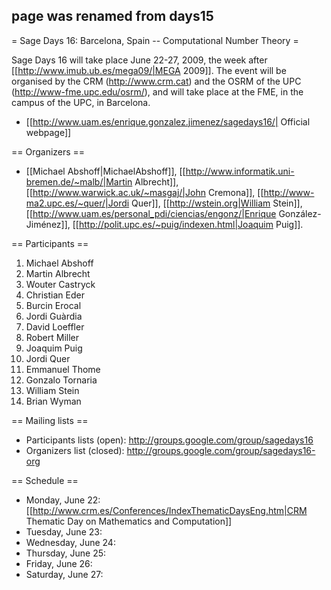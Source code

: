 ## page was renamed from days15
= Sage Days 16: Barcelona, Spain -- Computational Number Theory =

Sage Days 16 will take place June 22-27, 2009, the week after [[http://www.imub.ub.es/mega09/|MEGA 2009]]. The event will be organised by the CRM (http://www.crm.cat) and the OSRM of the UPC (http://www-fme.upc.edu/osrm/), and will take place at the FME, in the campus of the UPC, in Barcelona.


 * [[http://www.uam.es/enrique.gonzalez.jimenez/sagedays16/| Official webpage]]

== Organizers ==

 * [[Michael Abshoff|MichaelAbshoff]], [[http://www.informatik.uni-bremen.de/~malb/|Martin Albrecht]], [[http://www.warwick.ac.uk/~masgaj/|John Cremona]], [[http://www-ma2.upc.es/~quer/|Jordi Quer]], [[http://wstein.org|William Stein]], [[http://www.uam.es/personal_pdi/ciencias/engonz/|Enrique González-Jiménez]], [[http://polit.upc.es/~puig/indexen.html|Joaquim Puig]].

== Participants ==
  1. Michael Abshoff
  1. Martin Albrecht
  1. Wouter Castryck
  1. Christian Eder
  1. Burcin Erocal
  1. Jordi Guàrdia
  1. David Loeffler
  1. Robert Miller
  1. Joaquim Puig
  1. Jordi Quer
  1. Emmanuel Thome
  1. Gonzalo Tornaria
  1. William Stein
  1. Brian Wyman
  

== Mailing lists ==
 * Participants lists (open): http://groups.google.com/group/sagedays16
 * Organizers list (closed): http://groups.google.com/group/sagedays16-org

== Schedule ==
 * Monday, June 22: [[http://www.crm.es/Conferences/IndexThematicDaysEng.htm|CRM Thematic Day on Mathematics and Computation]]
 * Tuesday, June 23:
 * Wednesday, June 24:
 * Thursday, June 25:
 * Friday, June 26:
 * Saturday, June 27:
